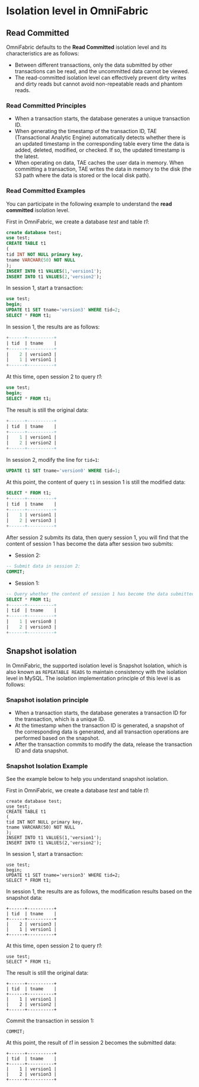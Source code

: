 # Isolation level in OmniFabric

## Read Committed

OmniFabric defaults to the **Read Committed** isolation level and its characteristics are as follows:

- Between different transactions, only the data submitted by other transactions can be read, and the uncommitted data cannot be viewed.
- The read-committed isolation level can effectively prevent dirty writes and dirty reads but cannot avoid non-repeatable reads and phantom reads.

### Read Committed Principles

- When a transaction starts, the database generates a unique transaction ID.
- When generating the timestamp of the transaction ID, TAE (Transactional Analytic Engine) automatically detects whether there is an updated timestamp in the corresponding table every time the data is added, deleted, modified, or checked. If so, the updated timestamp is the latest.
- When operating on data, TAE caches the user data in memory. When committing a transaction, TAE writes the data in memory to the disk (the S3 path where the data is stored or the local disk path).

### Read Committed Examples

You can participate in the following example to understand the **read committed** isolation level.

First in OmniFabric, we create a database *test* and table *t1*:

```sql
create database test;
use test;
CREATE TABLE t1
(
tid INT NOT NULL primary key,
tname VARCHAR(50) NOT NULL
);
INSERT INTO t1 VALUES(1,'version1');
INSERT INTO t1 VALUES(2,'version2');
```

In session 1, start a transaction:

```sql
use test;
begin;
UPDATE t1 SET tname='version3' WHERE tid=2;
SELECT * FROM t1;
```

In session 1, the results are as follows:

```sql
+------+----------+
| tid  | tname    |
+------+----------+
|    2 | version3 |
|    1 | version1 |
+------+----------+
```

At this time, open session 2 to query *t1*:

```sql
use test;
begin;
SELECT * FROM t1;
```

The result is still the original data:

```sql
+------+----------+
| tid  | tname    |
+------+----------+
|    1 | version1 |
|    2 | version2 |
+------+----------+
```

In session 2, modify the line for `tid=1`:

```sql
UPDATE t1 SET tname='version0' WHERE tid=1;
```

At this point, the content of query `t1` in session 1 is still the modified data:

```sql
SELECT * FROM t1;
+------+----------+
| tid  | tname    |
+------+----------+
|    1 | version1 |
|    2 | version3 |
+------+----------+
```

After session 2 submits its data, then query session 1, you will find that the content of session 1 has become the data after session two submits:

- Session 2:

```sql
-- Submit data in session 2:
COMMIT;
```

- Session 1:

```sql
-- Query whether the content of session 1 has become the data submitted by session 2:
SELECT * FROM t1;
+------+----------+
| tid  | tname    |
+------+----------+
|    1 | version0 |
|    2 | version3 |
+------+----------+
```

## Snapshot isolation

In OmniFabric, the supported isolation level is Snapshot Isolation, which is also known as `REPEATABLE READS` to maintain consistency with the isolation level in MySQL. The isolation implementation principle of this level is as follows:

### Snapshot isolation principle

- When a transaction starts, the database generates a transaction ID for the transaction, which is a unique ID.
- At the timestamp when the transaction ID is generated, a snapshot of the corresponding data is generated, and all transaction operations are performed based on the snapshot.
- After the transaction commits to modify the data, release the transaction ID and data snapshot.

### Snapshot Isolation Example

See the example below to help you understand snapshot isolation.

First in OmniFabric, we create a database *test* and table *t1*:

```
create database test;
use test;
CREATE TABLE t1
(
tid INT NOT NULL primary key,
tname VARCHAR(50) NOT NULL
);
INSERT INTO t1 VALUES(1,'version1');
INSERT INTO t1 VALUES(2,'version2');
```

In session 1, start a transaction:

```
use test;
begin;
UPDATE t1 SET tname='version3' WHERE tid=2;
SELECT * FROM t1;
```

In session 1, the results are as follows, the modification results based on the snapshot data:

```
+------+----------+
| tid  | tname    |
+------+----------+
|    2 | version3 |
|    1 | version1 |
+------+----------+
```

At this time, open session 2 to query *t1*:

```
use test;
SELECT * FROM t1;
```

The result is still the original data:

```
+------+----------+
| tid  | tname    |
+------+----------+
|    1 | version1 |
|    2 | version2 |
+------+----------+
```

Commit the transaction in session 1:

```
COMMIT;
```

At this point, the result of *t1* in session 2 becomes the submitted data:

```
+------+----------+
| tid  | tname    |
+------+----------+
|    1 | version1 |
|    2 | version3 |
+------+----------+
```
